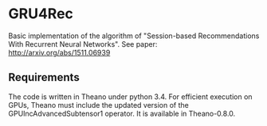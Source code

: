 # GRU4Rec

Basic implementation of the algorithm of "Session-based Recommendations With Recurrent Neural Networks". See paper: http://arxiv.org/abs/1511.06939


## Requirements

The code is written in Theano under python 3.4. For efficient execution on GPUs, Theano must include the updated version of the GPUIncAdvancedSubtensor1 operator. It is available in Theano-0.8.0.